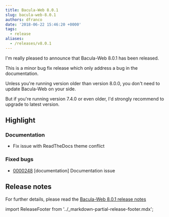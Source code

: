 ```yaml
---
title: Bacula-Web 8.0.1
slug: bacula-web-8.0.1
authors: dfranco
date: '2018-06-22 15:46:20 +0000'
tags:
  - release
aliases:
  - /releases/v8.0.1
---
```


I'm really pleased to announce that Bacula-Web 8.0.1 has been released.

<!--truncate-->

This is a minor bug fix release which only address a bug in the documentation.

Unless you're running version older than version 8.0.0, you don't need to update Bacula-Web on your side.

But if you're running version 7.4.0 or even older, I'd strongly recommend to upgrade to latest version.

## Highlight

### Documentation

  * Fix issue with ReadTheDocs theme conflict

### Fixed bugs

* [0000248](http://bugs.bacula-web.org/view.php?id=248) \[documentation\] Documentation issue

## Release notes

For further details, please read the [Bacula-Web 8.0.1 release notes](https://github.com/bacula-web/bacula-web/releases/tag/v8.0.1)

import ReleaseFooter from '../_markdown-partial-release-footer.mdx';

<ReleaseFooter />

